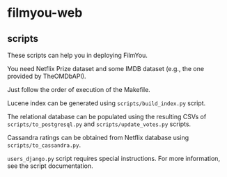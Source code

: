 filmyou-web
===========

scripts
-------

These scripts can help you in deploying FilmYou.

You need Netflix Prize dataset and some IMDB dataset (e.g., the one provided by TheOMDbAPI).

Just follow the order of execution of the Makefile.

Lucene index can be generated using `scripts/build_index.py` script.

The relational database can be populated using the resulting CSVs of `scripts/to_postgresql.py` and `scripts/update_votes.py` scripts.

Cassandra ratings can be obtained from Netflix database using `scripts/to_cassandra.py`.

`users_django.py` script requires special instructions. For more information, see the script documentation.
